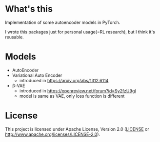 # What's this
Implementation of some autoencoder models in PyTorch.

I wrote this packages just for personal usage(=RL research), but I think it's reusable.

# Models
- AutoEncoder
- Variational Auto Encoder
  - introduced in https://arxiv.org/abs/1312.6114
- β-VAE
  - introduced in https://openreview.net/forum?id=Sy2fzU9gl
  - model is same as VAE, only loss function is different

# License
This project is licensed under Apache License, Version 2.0
([LICENSE](LICENSE) or http://www.apache.org/licenses/LICENSE-2.0).
